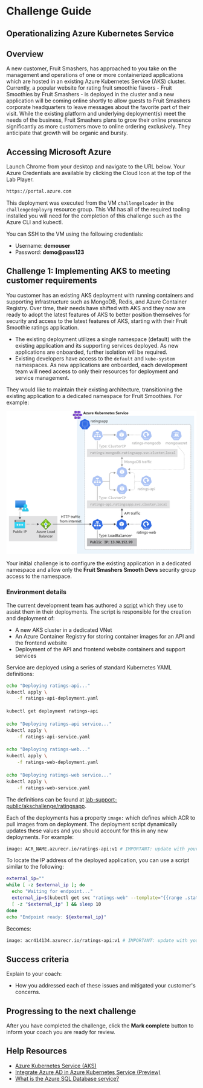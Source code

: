 # Challenge Guide

## Operationalizing Azure Kubernetes Service

## Overview

A new customer, Fruit Smashers, has approached to you take on the management and operations of one or more containerized applications which are hosted in an existing Azure Kubernetes Service (AKS) cluster. Currently, a popular website for rating fruit smoothie flavors - Fruit Smoothies by Fruit Smashers - is deployed in the cluster and a new application will be coming online shortly to allow guests to Fruit Smashers corporate headquarters to leave messages about the favorite part of their visit. While the existing platform and underlying deployment(s) meet the needs of the business, Fruit Smashers plans to grow their online presence significantly as more customers move to online ordering exclusively. They anticipate that growth will be organic and bursty.

## Accessing Microsoft Azure

Launch Chrome from your desktop and navigate to the URL below. Your Azure Credentials are available by clicking the Cloud Icon at the top of the Lab Player.

```sh
https://portal.azure.com
```

This deployment was executed from the VM `challengeloader` in the `challengedeployrg` resource group. This VM has all of the required tooling installed you will need for the completion of this challenge such as the Azure CLI and kubectl.

You can SSH to the VM using the following credentials:

- Username: **demouser**
- Password: **demo@pass123**

## Challenge 1: Implementing AKS to meeting customer requirements

You customer has an existing AKS deployment with running containers and supporting infrastructure such as MongoDB, Redis, and Azure Container Registry. Over time, their needs have shifted with AKS and they now are ready to adopt the latest features of AKS to better position themselves for security and access to the latest features of AKS, starting with their Fruit Smoothie ratings application.

- The existing deployment utilizes a single namespace (default) with the existing application and its supporting services deployed. As new applications are onboarded, further isolation will be required.
- Existing developers have access to the `default` and `kube-system` namespaces. As new applications are onboarded, each development team will need access to only their resources for deployment and service management.

They would like to maintain their existing architecture, transitioning the existing application to a dedicated namespace for Fruit Smoothies. For example:

![Ratings architecture in dedicated namespace](images/ratings_architecture.png)

Your initial challenge is to configure the existing application in a dedicated namespace and allow only the **Fruit Smashers Smooth Devs** security group access to the namespace.

### Environment details

The current development team has authored a <a href="https://github.com/opsgility/lab-support-public/blob/master/akschallenge/ratingsapp/deploy.sh" target="_blank">script</a> which they use to assist them in their deployments. The script is responsible for the creation and deployment of:

- A new AKS cluster in a dedicated VNet
- An Azure Container Registry for storing container images for an API and the frontend website
- Deployment of the API and frontend website containers and support services

Service are deployed using a series of standard Kubernetes YAML definitions:

```sh
echo "Deploying ratings-api..."
kubectl apply \
    -f ratings-api-deployment.yaml

kubectl get deployment ratings-api

echo "Deploying ratings-api service..."
kubectl apply \
    -f ratings-api-service.yaml

echo "Deploying ratings-web..."
kubectl apply \
    -f ratings-web-deployment.yaml

echo "Deploying ratings-web service..."
kubectl apply \
    -f ratings-web-service.yaml
```

The definitions can be found at <a href="https://github.com/opsgility/lab-support-public/tree/master/akschallenge/ratingsapp" target="_blank">lab-support-public/akschallenge/ratingsapp</a>.

Each of the deployments has a property `image:` which defines which ACR to pull images from on deployment. The deployment script dynamically updates these values and you should account for this in any new deployments. For example:

```sh
image: ACR_NAME.azurecr.io/ratings-api:v1 # IMPORTANT: update with your own repository
```

To locate the IP address of the deployed application, you can use a script similar to the following:

```sh
external_ip=""
while [ -z $external_ip ]; do
  echo "Waiting for endpoint..."
  external_ip=$(kubectl get svc "ratings-web" --template="{{range .status.loadBalancer.ingress}}{{.ip}}{{end}}")
  [ -z "$external_ip" ] && sleep 10
done
echo "Endpoint ready: ${external_ip}"
```

Becomes:

```sh
image: acr414134.azurecr.io/ratings-api:v1 # IMPORTANT: update with your own repository
```

## Success criteria

Explain to your coach:

- How you addressed each of these issues and mitigated your customer's concerns.

## Progressing to the next challenge

After you have completed the challenge, click the **Mark complete** button to inform your coach you are ready for review.

## Help Resources

- <a href="https://docs.microsoft.com/azure/aks/intro-kubernetes" target="_blank">Azure Kubernetes Service (AKS)</a>
- <a href="https://docs.microsoft.com/azure/aks/managed-aad" target="_blank">Integrate Azure AD in Azure Kubernetes Service (Preview)</a>
- <a href="https://docs.microsoft.com/azure/sql-database/sql-database-technical-overview" target="_blank">What is the Azure SQL Database service?</a>
